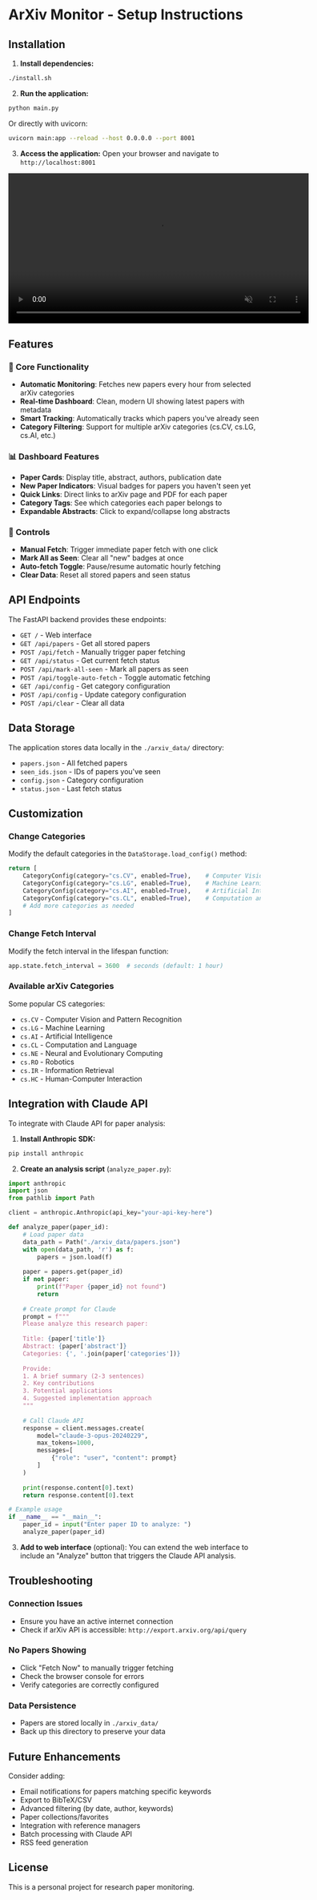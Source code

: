 # ArXiv Monitor - Setup Instructions

## Installation

1. **Install dependencies:**
```bash
./install.sh
```

2. **Run the application:**
```bash
python main.py
```

Or directly with uvicorn:
```bash
uvicorn main:app --reload --host 0.0.0.0 --port 8001
```

3. **Access the application:**
Open your browser and navigate to `http://localhost:8001`

<video src="demo/app.mp4" width="600" autoplay loop muted></video>

## Features

### 🎯 Core Functionality
- **Automatic Monitoring**: Fetches new papers every hour from selected arXiv categories
- **Real-time Dashboard**: Clean, modern UI showing latest papers with metadata
- **Smart Tracking**: Automatically tracks which papers you've already seen
- **Category Filtering**: Support for multiple arXiv categories (cs.CV, cs.LG, cs.AI, etc.)

### 📊 Dashboard Features
- **Paper Cards**: Display title, abstract, authors, publication date
- **New Paper Indicators**: Visual badges for papers you haven't seen yet
- **Quick Links**: Direct links to arXiv page and PDF for each paper
- **Category Tags**: See which categories each paper belongs to
- **Expandable Abstracts**: Click to expand/collapse long abstracts

### 🔧 Controls
- **Manual Fetch**: Trigger immediate paper fetch with one click
- **Mark All as Seen**: Clear all "new" badges at once
- **Auto-fetch Toggle**: Pause/resume automatic hourly fetching
- **Clear Data**: Reset all stored papers and seen status

## API Endpoints

The FastAPI backend provides these endpoints:

- `GET /` - Web interface
- `GET /api/papers` - Get all stored papers
- `POST /api/fetch` - Manually trigger paper fetching
- `GET /api/status` - Get current fetch status
- `POST /api/mark-all-seen` - Mark all papers as seen
- `POST /api/toggle-auto-fetch` - Toggle automatic fetching
- `GET /api/config` - Get category configuration
- `POST /api/config` - Update category configuration
- `POST /api/clear` - Clear all data

## Data Storage

The application stores data locally in the `./arxiv_data/` directory:
- `papers.json` - All fetched papers
- `seen_ids.json` - IDs of papers you've seen
- `config.json` - Category configuration
- `status.json` - Last fetch status

## Customization

### Change Categories
Modify the default categories in the `DataStorage.load_config()` method:

```python
return [
    CategoryConfig(category="cs.CV", enabled=True),    # Computer Vision
    CategoryConfig(category="cs.LG", enabled=True),    # Machine Learning
    CategoryConfig(category="cs.AI", enabled=True),    # Artificial Intelligence
    CategoryConfig(category="cs.CL", enabled=True),    # Computation and Language
    # Add more categories as needed
]
```

### Change Fetch Interval
Modify the fetch interval in the lifespan function:

```python
app.state.fetch_interval = 3600  # seconds (default: 1 hour)
```

### Available arXiv Categories
Some popular CS categories:
- `cs.CV` - Computer Vision and Pattern Recognition
- `cs.LG` - Machine Learning
- `cs.AI` - Artificial Intelligence
- `cs.CL` - Computation and Language
- `cs.NE` - Neural and Evolutionary Computing
- `cs.RO` - Robotics
- `cs.IR` - Information Retrieval
- `cs.HC` - Human-Computer Interaction

## Integration with Claude API

To integrate with Claude API for paper analysis:

1. **Install Anthropic SDK:**
```bash
pip install anthropic
```

2. **Create an analysis script** (`analyze_paper.py`):
```python
import anthropic
import json
from pathlib import Path

client = anthropic.Anthropic(api_key="your-api-key-here")

def analyze_paper(paper_id):
    # Load paper data
    data_path = Path("./arxiv_data/papers.json")
    with open(data_path, 'r') as f:
        papers = json.load(f)
    
    paper = papers.get(paper_id)
    if not paper:
        print(f"Paper {paper_id} not found")
        return
    
    # Create prompt for Claude
    prompt = f"""
    Please analyze this research paper:
    
    Title: {paper['title']}
    Abstract: {paper['abstract']}
    Categories: {', '.join(paper['categories'])}
    
    Provide:
    1. A brief summary (2-3 sentences)
    2. Key contributions
    3. Potential applications
    4. Suggested implementation approach
    """
    
    # Call Claude API
    response = client.messages.create(
        model="claude-3-opus-20240229",
        max_tokens=1000,
        messages=[
            {"role": "user", "content": prompt}
        ]
    )
    
    print(response.content[0].text)
    return response.content[0].text

# Example usage
if __name__ == "__main__":
    paper_id = input("Enter paper ID to analyze: ")
    analyze_paper(paper_id)
```

3. **Add to web interface** (optional):
You can extend the web interface to include an "Analyze" button that triggers the Claude API analysis.

## Troubleshooting

### Connection Issues
- Ensure you have an active internet connection
- Check if arXiv API is accessible: `http://export.arxiv.org/api/query`

### No Papers Showing
- Click "Fetch Now" to manually trigger fetching
- Check the browser console for errors
- Verify categories are correctly configured

### Data Persistence
- Papers are stored locally in `./arxiv_data/`
- Back up this directory to preserve your data

## Future Enhancements

Consider adding:
- Email notifications for papers matching specific keywords
- Export to BibTeX/CSV
- Advanced filtering (by date, author, keywords)
- Paper collections/favorites
- Integration with reference managers
- Batch processing with Claude API
- RSS feed generation

## License

This is a personal project for research paper monitoring. 
